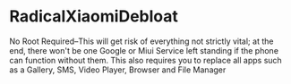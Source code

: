 # RadicalXiaomiDebloat
No Root Required–This will get risk of everything not strictly vital; at the end, there won't be one Google or Miui Service left standing if the phone can function without them. This also requires you to replace all apps such as a Gallery, SMS, Video Player, Browser and File Manager  

